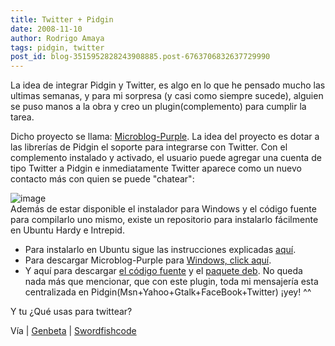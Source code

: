 ```yaml
---
title: Twitter + Pidgin
date: 2008-11-10
author: Rodrigo Amaya
tags: pidgin, twitter
post_id: blog-3515952828243908885.post-6763706832637729990
---
```


La idea de integrar Pidgin y Twitter, es algo en lo que he pensado mucho las ultimas semanas, y para mi sorpresa (y casi como siempre sucede), alguien se puso manos a la obra y creo un plugin(complemento) para cumplir la tarea.

Dicho proyecto se llama: [Microblog-Purple](https://code.google.com/p/microblog-purple/). La idea del proyecto es dotar a las librerías de Pidgin el soporte para integrarse con Twitter. Con el complemento instalado y activado, el usuario puede agregar una cuenta de tipo Twitter a Pidgin e inmediatamente Twitter aparece como un nuevo contacto más con quien se puede "chatear":

![image](https://1.bp.blogspot.com/_ayvorITawE4/SRhHVLoWD3I/AAAAAAAABaI/P2zJJ6bh4uc/s320/pidgintwitt.png)    
Además de estar disponible el instalador para Windows y el código fuente para compilarlo uno mismo, existe un repositorio para instalarlo fácilmente en Ubuntu Hardy e Intrepid.

- Para instalarlo en Ubuntu sigue las instrucciones explicadas [aquí](https://www.genbeta.com/2008/11/10-microblog-purple-twitter-integrado-en-pidgin).
- Para descargar Microblog-Purple para [Windows, click aquí](https://code.google.com/p/microblog-purple/).
- Y aquí para descargar [el código fuente](https://code.google.com/p/microblog-purple/) y el [paquete deb](https://code.google.com/p/microblog-purple/downloads/detail?name=pidgin-microblog_0.1-1%7Egetdeb1_i386.deb&can=2&q=).
No queda nada más que mencionar, que con este plugin, toda mi mensajería esta centralizada en Pidgin(Msn+Yahoo+Gtalk+FaceBook+Twitter) ¡yey! ^^

Y tu ¿Qué usas para twittear?

Vía | [Genbeta](https://www.genbeta.com/2008/11/10-microblog-purple-twitter-integrado-en-pidgin) | [Swordfishcode](https://swordfishcode.com/2008/11/como-usar-twitter-desde-pidgin/#comment-580)